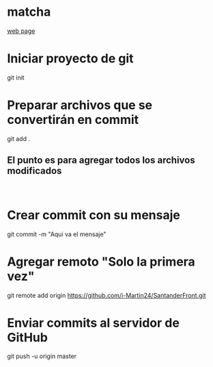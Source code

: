 # matcha
[web page](https://i-martin24.github.io/SantanderFront/)
# Iniciar proyecto de git
git init
​
# Preparar archivos que se convertirán en commit
git add .
## El punto es para agregar todos los archivos modificados
​
# Crear commit con su mensaje
git commit -m "Aqui va el mensaje"
​
# Agregar remoto "Solo la primera vez"
git remote add origin https://github.com/i-Martin24/SantanderFront.git
​
# Enviar commits al servidor de GitHub
git push -u origin master
